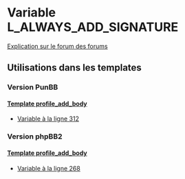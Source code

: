 # Variable L_ALWAYS_ADD_SIGNATURE
[Explication sur le forum des forums](http://forum.forumactif.com/t294113-listing-des-variables#L_ALWAYS_ADD_SIGNATURE)
## Utilisations dans les templates
### Version PunBB
#### [Template profile_add_body](punbb/profile_add_body.md)
* [Variable à la ligne 312](../punbb/profile_add_body.tpl#L312)
### Version phpBB2
#### [Template profile_add_body](subsilver/profile_add_body.md)
* [Variable à la ligne 268](../subsilver/profile_add_body.tpl#L268)